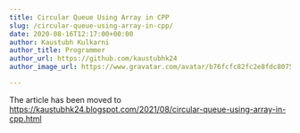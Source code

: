 ```yaml
---
title: Circular Queue Using Array in CPP
slug: /circular-queue-using-array-in-cpp/
date: 2020-08-16T12:17:00+00:00
author: Kaustubh Kulkarni
author_title: Programmer
author_url: https://github.com/kaustubhk24
author_image_url: https://www.gravatar.com/avatar/b76fcfc82fc2e8fdc8075636f1735f61?s=200

---
```

The article has been moved to https://kaustubhk24.blogspot.com/2021/08/circular-queue-using-array-in-cpp.html

